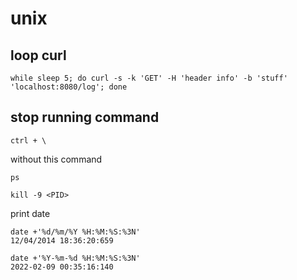 # unix

## loop curl 
```
while sleep 5; do curl -s -k 'GET' -H 'header info' -b 'stuff' 'localhost:8080/log'; done
```



## stop running command
```
ctrl + \
```
without this command 

```
ps
```

```
kill -9 <PID>
```

print date 

```
date +'%d/%m/%Y %H:%M:%S:%3N'
12/04/2014 18:36:20:659
```
```
date +'%Y-%m-%d %H:%M:%S:%3N'
2022-02-09 00:35:16:140
```
